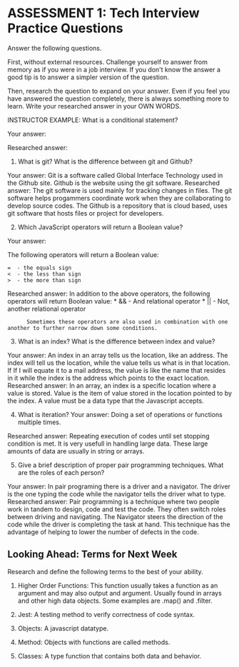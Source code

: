 # ASSESSMENT 1: Tech Interview Practice Questions
Answer the following questions.

First, without external resources. Challenge yourself to answer from memory as if you were in a job interview. If you don't know the answer a good tip is to answer a simpler version of the question.

Then, research the question to expand on your answer. Even if you feel you have answered the question completely, there is always something more to learn. Write your researched answer in your OWN WORDS.

INSTRUCTOR EXAMPLE: What is a conditional statement?

  Your answer:

  Researched answer:



1. What is git? What is the difference between git and Github?

  Your answer:
Git is a software called Global Interface Technology used in the Github site. Github is the website using the git software.
  Researched answer: The git software is used mainly for tracking changes in files. The git software helps progammers coordinate work when they are collaborating to develop source codes.
      The Github is a repository that is cloud based, uses git software that hosts files or project for developers.


2. Which JavaScript operators will return a Boolean value?

  Your answer:

The following operators will return a Boolean value:

    =  - the equals sign
    <  - the less than sign
    >  - the more than sign
  Researched answer: In addition to the above operators, the following operators will return Boolean value:
          * &&  - And relational operator
          * ||  - Not, another relational operator
          
          Sometimes these operators are also used in combination with one another to further narrow down some conditions.


3. What is an index? What is the difference between index and value?

  Your answer:
An index in an array tells us the location, like an address. The index will tell us the location, while the value tells us what is in that location. If If I will equate it to a mail address, the value is like the name that resides in it while the index is the address which points to the exact location.
  Researched answer: In an array, an index is a specific location where a value is stored. Value is the item of value stored  in the location pointed to by the index. A value must be a data type that the Javascript accepts.



4. What is iteration? 
  Your answer: Doing a set of operations or functions multiple times.

  Researched answer: Repeating execution of codes until set stopping condition is met. It is very usefull in handling large data. These large amounts of data are usually in string or arrays.



5. Give a brief description of proper pair programming techniques. What are the roles of each person?

  Your answer:
In pair programing there is a driver and a navigator. The driver is the one typing the code while the navigator tells the driver what to type.
  Researched answer: Pair programming is a technique where two people  work in tandem to design, code and test the code. They often switch roles between driving and navigating. The Navigator steers the direction of the code while the driver is completing the task at hand. This technique has the advantage of helping to lower the number of defects in the code.



## Looking Ahead: Terms for Next Week

Research and define the following terms to the best of your ability.

1. Higher Order Functions:  This function usually takes a function as an argument and may also output and argument. Usually found in arrays and other high data objects. Some examples are .map() and .filter.

2. Jest: A testing method to verify correctness of code syntax.

3. Objects: A javascript datatype.

4. Method: Objects with functions are called methods.

5. Classes: A type function that contains both data and behavior.
